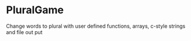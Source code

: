 # PluralGame
Change words to plural with user defined functions, arrays, c-style strings and file out put 
